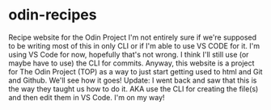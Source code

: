 # odin-recipes
Recipe website for the Odin Project
I'm not entirely sure if we're supposed to be writing most of this in only CLI or if I'm able to use VS CODE for it. I'm using VS Code for now, hopefully that's not wrong. I think I'll still use (or maybe have to use) the CLI for commits.
Anyway, this website is a project for The Odin Project (TOP) as a way to just start getting used to html and Git and Github. We'll see how it goes!
Update: I went back and saw that this is the way they taught us how to do it. AKA use the CLI for creating the file(s) and then edit them in VS Code. I'm on my way!